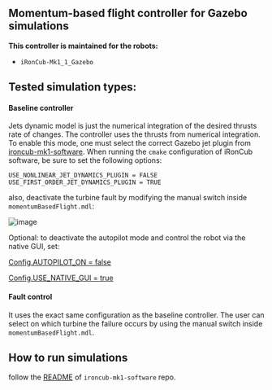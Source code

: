 ## Momentum-based flight controller for Gazebo simulations

**This controller is maintained for the robots:**

- `iRonCub-Mk1_1_Gazebo`

## Tested simulation types:

#### Baseline controller

Jets dynamic model is just the numerical integration of the desired thrusts rate of changes. The controller uses the thrusts from numerical integration. To enable this mode, one must select the correct Gazebo jet plugin from [ironcub-mk1-software](https://github.com/ami-iit/ironcub-mk1-software). When running the `cmake` configuration of iRonCub software, be sure to set the following options:

```
USE_NONLINEAR_JET_DYNAMICS_PLUGIN = FALSE
USE_FIRST_ORDER_JET_DYNAMICS_PLUGIN = TRUE
```

also, deactivate the turbine fault by modifying the manual switch inside `momentumBasedFlight.mdl`:

![image](https://github.com/ami-iit/paper_nava_2023_icra_fault-control-ironcub/assets/12396934/f8efbbe5-fda8-4254-8d3b-523e79923a34)

Optional: to deactivate the autopilot mode and control the robot via the native GUI, set:

[Config.AUTOPILOT_ON = false](app/robots/iRonCub-Mk1_1_Gazebo/gainsAndParameters.m#L212)

[Config.USE_NATIVE_GUI = true](initMomentumBasedFlight.m#L50)

#### Fault control

It uses the exact same configuration as the baseline controller. The user can select on which turbine the failure occurs by using the manual switch inside `momentumBasedFlight.mdl`.

## How to run simulations

follow the [README](https://github.com/ami-iit/ironcub-mk1-software/blob/main/flight-controllers-stable/README.md) of `ironcub-mk1-software` repo.
